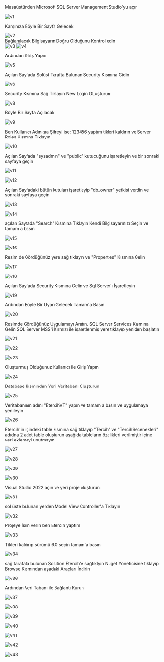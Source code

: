Masaüstünden Microsoft SQL Server Management Studio'yu açın

![v1](https://github.com/user-attachments/assets/46cca691-5227-43ca-aa2d-4a9528a07674) <br>

Karşınıza Böyle Bir Sayfa Gelecek

![v2](https://github.com/user-attachments/assets/dee06f10-0a03-469b-9f78-6f86578ed1aa) <br>
Bağlanılacak Bilgisayarın Doğru Olduğunu Kontrol edin <br>
![v3](https://github.com/user-attachments/assets/ee0d1810-331d-4474-a573-bc5345971275)
![v4](https://github.com/user-attachments/assets/ba07c267-e789-433e-bedc-41adbaf3d57d) <br>

Ardından Giriş Yapın <br> 

![v5](https://github.com/user-attachments/assets/116b8b41-ea40-45c4-b58f-0122b2bde360) <br>

Açılan Sayfada Solüst Tarafta Bulunan Security Kısmına Gidin <br>

![v6](https://github.com/user-attachments/assets/fc5b984e-75e4-4147-90dd-441a4399ad8d) <br>

Security Kısmına Sağ Tıklayın New Login OLuşturun

![v8](https://github.com/user-attachments/assets/954ca607-b63e-4c9c-a8b0-8628a40684e5) <br>

Böyle Bir Sayfa Açılacak

![v9](https://github.com/user-attachments/assets/3f3e0644-5d1e-43fb-949e-1675cca7e8f1) <br>

Ben Kullanıcı Adını:aa Şifreyi ise: 123456 yaptım tikleri kaldırın ve Server Roles Kısmına Tıklayın

![v10](https://github.com/user-attachments/assets/8792d1ad-227b-4d98-a450-07dfef3cbbd1) <br>

Açılan Sayfada "sysadmin" ve "public" kutucuğunu işaretleyin ve bir sonraki sayfaya geçin

![v11](https://github.com/user-attachments/assets/53a1f893-502a-4d34-8a83-fb3b9b6b6032) <br>

![v12](https://github.com/user-attachments/assets/54932ad7-ee27-47c9-9d2a-c780681135e6) <br>

Açılan Sayfadaki bütün kutuları işaretleyip "db_owner" yetkisi verdin ve sonraki sayfaya geçin

![v13](https://github.com/user-attachments/assets/c63dcf2a-451c-435d-b873-81040661184b) <br>

![v14](https://github.com/user-attachments/assets/2c29aa43-7bd4-4e71-82a9-722047ab84e0) <br>

açılan Sayfada "Search" Kısmına Tıklayın Kendi Bilgisayarınızı Seçin ve tamam a basın

![v15](https://github.com/user-attachments/assets/959ce5a5-6ad6-44ef-8785-45e8e42ed3d5) <br>

![v16](https://github.com/user-attachments/assets/21a491cf-6a7f-4a0b-b452-74bd2036c6a6) <br>

Resim de Gördüğünüz yere sağ tıklayın ve "Properties" Kısmına Gelin

![v17](https://github.com/user-attachments/assets/2b8157f6-70f8-4f9f-92d4-ba7240cb9b78)

![v18](https://github.com/user-attachments/assets/db13b529-e17a-41ae-a6f5-ca940d4d4ee7)

Açılan Sayfada Security Kısmına Gelin ve Sql Server'ı İşaretleyin

![v19](https://github.com/user-attachments/assets/b6331abc-327a-4174-bf56-024426649b94)

Ardından Böyle Bir Uyarı Gelecek Tamam'a Basın

![v20](https://github.com/user-attachments/assets/7c555dc9-dbb9-4fab-bcb7-947963c53f4a)

Resimde Gördüğünüz Uygulamayı Aratın. SQL Server Services Kısmına Gelin SQL Server MSS'i Kırmızı ile işaretlenmiş yere tıklayıp yeniden başlatın

![v21](https://github.com/user-attachments/assets/d4b5cfff-ea68-4a56-a248-ee96c97d689e)

![v22](https://github.com/user-attachments/assets/88d15858-22d4-407c-b3ed-1b4b2566ad75)

![v23](https://github.com/user-attachments/assets/d91d5608-28ac-4941-921b-a5ee1025db93)

Oluşturmuş Olduğunuz Kullanıcı ile Giriş Yapın

![v24](https://github.com/user-attachments/assets/2eb592fc-59af-4b62-a625-524f58975ed8)

Database Kısmından Yeni Veritabanı Oluşturun

![v25](https://github.com/user-attachments/assets/16378a9b-a3c5-44d4-aadd-0dc7d3d53713)

Veritabanının adını "EtercihVT" yapın ve tamam a basın ve uygulamaya yenileyin

![v26](https://github.com/user-attachments/assets/2357d127-5b3e-41f4-b210-bbf3c732439d)

Etercih'in içindeki table kısmına sağ tıklayıp "Tercih" ve "TercihSecenekleri" adıdna 2 adet table oluşturun aşağıda tableların özelikleri verilmiştir içine veri eklemeyi unutmayın

![v27](https://github.com/user-attachments/assets/94166302-7f43-45b0-8090-8d5c55a3f128)

![v28](https://github.com/user-attachments/assets/c74c981a-2d6d-4198-94ae-1e21e5953450)

![v29](https://github.com/user-attachments/assets/d40400e9-1338-4a06-a6df-075f99d3d829)

![v30](https://github.com/user-attachments/assets/42d2dc4b-f487-417e-a521-05624f5ec4f4)

Visual Studio 2022 açın ve yeri proje oluşturun

![v31](https://github.com/user-attachments/assets/a7dcb46b-493b-48ea-8674-21e50633b8fa)

sol üste bulunan yerden Model View Controller'a Tıklayın 

![v32](https://github.com/user-attachments/assets/3bdb34bd-1511-472d-9106-e526efe263da)

Projeye İsim verin ben Etercih yaptım

![v33](https://github.com/user-attachments/assets/9fb34b6b-1dae-46fa-8c88-5da7e905ea58)

Tikleri kaldırıp sürümü 6.0 seçin tamam'a basın

![v34](https://github.com/user-attachments/assets/547d6160-f5b2-4332-9eb9-e335444bbfb3)

sağ tarafata bulunan Solution Etercih'e sağtıklyın Nuget Yöneticisine tıklayıp Browse Kısmından aşadaki Araçları İndirin

![v36](https://github.com/user-attachments/assets/d43b95f7-33d5-4efc-8764-df558b3f3d20)

Ardından Veri Tabanı ile Bağlantı Kurun

![v37](https://github.com/user-attachments/assets/245dd3ea-0066-4f4b-92ef-9528f43d5fb2)

![v38](https://github.com/user-attachments/assets/2a414a29-bab4-4c43-abcc-34e380a63cfc)

![v39](https://github.com/user-attachments/assets/6fa50096-09a4-4be3-b162-6076fd1afe01)

![v40](https://github.com/user-attachments/assets/eab86b1f-73a2-4676-9eb5-946ee178e937)

![v41](https://github.com/user-attachments/assets/c6f14f2c-9b79-45dd-8462-2d3940f8811c)

![v42](https://github.com/user-attachments/assets/c2537536-c079-42fb-b508-260dc72ff3fb)

![v43](https://github.com/user-attachments/assets/77709450-78d0-46ad-8e6a-0fe3975697e0)
